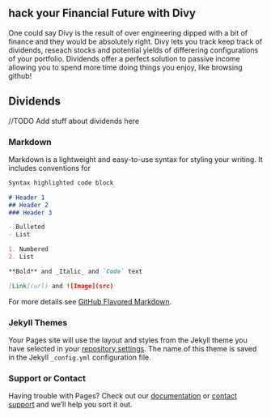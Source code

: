 ## hack your Financial Future with Divy
One could say Divy is the result of over engineering dipped with a bit of finance and they would be absolutely right. Divy lets you track keep track of dividends, reseach stocks and potential yields of differering configurations of your portfolio. Dividends offer a perfect solution to passive income allowing you to spend more time doing things you enjoy, like browsing github!
## Dividends
//TODO Add stuff about dividends here 
### Markdown

Markdown is a lightweight and easy-to-use syntax for styling your writing. It includes conventions for

```markdown
Syntax highlighted code block

# Header 1
## Header 2
### Header 3

- Bulleted
- List

1. Numbered
2. List

**Bold** and _Italic_ and `Code` text

[Link](url) and ![Image](src)
```

For more details see [GitHub Flavored Markdown](https://guides.github.com/features/mastering-markdown/).

### Jekyll Themes

Your Pages site will use the layout and styles from the Jekyll theme you have selected in your [repository settings](https://github.com/ZebrowskiM/Divy/settings). The name of this theme is saved in the Jekyll `_config.yml` configuration file.

### Support or Contact

Having trouble with Pages? Check out our [documentation](https://docs.github.com/categories/github-pages-basics/) or [contact support](https://github.com/contact) and we’ll help you sort it out.
